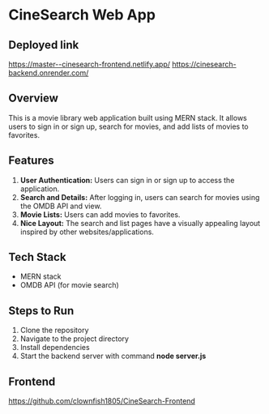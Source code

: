 # CineSearch Web App

## Deployed link

https://master--cinesearch-frontend.netlify.app/
https://cinesearch-backend.onrender.com/

## Overview

This is a movie library web application built using MERN stack. It allows users to sign in or sign up, search for movies, and add lists of movies to favorites.

## Features

1. **User Authentication:** Users can sign in or sign up to access the application.
2. **Search and Details:** After logging in, users can search for movies using the OMDB API and view.
3. **Movie Lists:** Users can add movies to favorites.
4. **Nice Layout:** The search and list pages have a visually appealing layout inspired by other websites/applications.

## Tech Stack

- MERN stack
- OMDB API (for movie search)

## Steps to Run

1. Clone the repository<br>
2. Navigate to the project directory<br>
3. Install dependencies<br>
4. Start the backend server with command **node server.js**<br>

## Frontend
https://github.com/clownfish1805/CineSearch-Frontend
